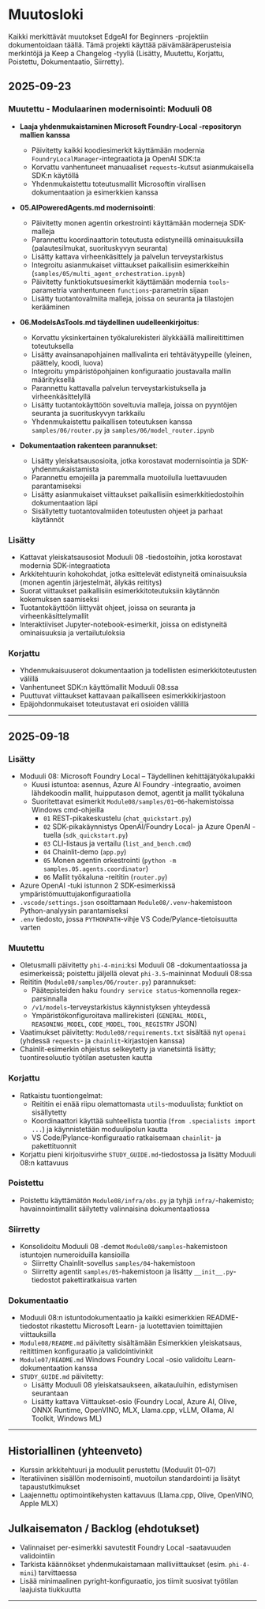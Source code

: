 <!--
CO_OP_TRANSLATOR_METADATA:
{
  "original_hash": "906e890232c6c2e1dac4cccfeb449acd",
  "translation_date": "2025-09-24T23:23:51+00:00",
  "source_file": "CHANGELOG.md",
  "language_code": "fi"
}
-->
# Muutosloki

Kaikki merkittävät muutokset EdgeAI for Beginners -projektiin dokumentoidaan täällä. Tämä projekti käyttää päivämääräperusteisia merkintöjä ja Keep a Changelog -tyyliä (Lisätty, Muutettu, Korjattu, Poistettu, Dokumentaatio, Siirretty).

## 2025-09-23

### Muutettu - Modulaarinen modernisointi: Moduuli 08
- **Laaja yhdenmukaistaminen Microsoft Foundry-Local -repositoryn mallien kanssa**
  - Päivitetty kaikki koodiesimerkit käyttämään modernia `FoundryLocalManager`-integraatiota ja OpenAI SDK:ta
  - Korvattu vanhentuneet manuaaliset `requests`-kutsut asianmukaisella SDK:n käytöllä
  - Yhdenmukaistettu toteutusmallit Microsoftin virallisen dokumentaation ja esimerkkien kanssa

- **05.AIPoweredAgents.md modernisointi**:
  - Päivitetty monen agentin orkestrointi käyttämään moderneja SDK-malleja
  - Parannettu koordinaattorin toteutusta edistyneillä ominaisuuksilla (palautesilmukat, suorituskyvyn seuranta)
  - Lisätty kattava virheenkäsittely ja palvelun terveystarkistus
  - Integroitu asianmukaiset viittaukset paikallisiin esimerkkeihin (`samples/05/multi_agent_orchestration.ipynb`)
  - Päivitetty funktiokutsuesimerkit käyttämään modernia `tools`-parametria vanhentuneen `functions`-parametrin sijaan
  - Lisätty tuotantovalmiita malleja, joissa on seuranta ja tilastojen kerääminen

- **06.ModelsAsTools.md täydellinen uudelleenkirjoitus**:
  - Korvattu yksinkertainen työkalurekisteri älykkäällä mallireitittimen toteutuksella
  - Lisätty avainsanapohjainen mallivalinta eri tehtävätyypeille (yleinen, päättely, koodi, luova)
  - Integroitu ympäristöpohjainen konfiguraatio joustavalla mallin määrityksellä
  - Parannettu kattavalla palvelun terveystarkistuksella ja virheenkäsittelyllä
  - Lisätty tuotantokäyttöön soveltuvia malleja, joissa on pyyntöjen seuranta ja suorituskyvyn tarkkailu
  - Yhdenmukaistettu paikallisen toteutuksen kanssa `samples/06/router.py` ja `samples/06/model_router.ipynb`

- **Dokumentaation rakenteen parannukset**:
  - Lisätty yleiskatsausosioita, jotka korostavat modernisointia ja SDK-yhdenmukaistamista
  - Parannettu emojeilla ja paremmalla muotoilulla luettavuuden parantamiseksi
  - Lisätty asianmukaiset viittaukset paikallisiin esimerkkitiedostoihin dokumentaation läpi
  - Sisällytetty tuotantovalmiiden toteutusten ohjeet ja parhaat käytännöt

### Lisätty
- Kattavat yleiskatsausosiot Moduuli 08 -tiedostoihin, jotka korostavat modernia SDK-integraatiota
- Arkkitehtuurin kohokohdat, jotka esittelevät edistyneitä ominaisuuksia (monen agentin järjestelmät, älykäs reititys)
- Suorat viittaukset paikallisiin esimerkkitoteutuksiin käytännön kokemuksen saamiseksi
- Tuotantokäyttöön liittyvät ohjeet, joissa on seuranta ja virheenkäsittelymallit
- Interaktiiviset Jupyter-notebook-esimerkit, joissa on edistyneitä ominaisuuksia ja vertailutuloksia

### Korjattu
- Yhdenmukaisuuserot dokumentaation ja todellisten esimerkkitoteutusten välillä
- Vanhentuneet SDK:n käyttömallit Moduuli 08:ssa
- Puuttuvat viittaukset kattavaan paikalliseen esimerkkikirjastoon
- Epäjohdonmukaiset toteutustavat eri osioiden välillä

---

## 2025-09-18

### Lisätty
- Moduuli 08: Microsoft Foundry Local – Täydellinen kehittäjätyökalupakki
  - Kuusi istuntoa: asennus, Azure AI Foundry -integraatio, avoimen lähdekoodin mallit, huipputason demot, agentit ja mallit työkaluna
  - Suoritettavat esimerkit `Module08/samples/01`–`06`-hakemistoissa Windows cmd-ohjeilla
    - `01` REST-pikakeskustelu (`chat_quickstart.py`)
    - `02` SDK-pikakäynnistys OpenAI/Foundry Local- ja Azure OpenAI -tuella (`sdk_quickstart.py`)
    - `03` CLI-listaus ja vertailu (`list_and_bench.cmd`)
    - `04` Chainlit-demo (`app.py`)
    - `05` Monen agentin orkestrointi (`python -m samples.05.agents.coordinator`)
    - `06` Mallit työkaluna -reititin (`router.py`)
- Azure OpenAI -tuki istunnon 2 SDK-esimerkissä ympäristömuuttujakonfiguraatiolla
- `.vscode/settings.json` osoittamaan `Module08/.venv`-hakemistoon Python-analyysin parantamiseksi
- `.env` tiedosto, jossa `PYTHONPATH`-vihje VS Code/Pylance-tietoisuutta varten

### Muutettu
- Oletusmalli päivitetty `phi-4-mini`:ksi Moduuli 08 -dokumentaatiossa ja esimerkeissä; poistettu jäljellä olevat `phi-3.5`-maininnat Moduuli 08:ssa
- Reititin (`Module08/samples/06/router.py`) parannukset:
  - Päätepisteiden haku `foundry service status`-komennolla regex-parsinnalla
  - `/v1/models`-terveystarkistus käynnistyksen yhteydessä
  - Ympäristökonfiguroitava mallirekisteri (`GENERAL_MODEL`, `REASONING_MODEL`, `CODE_MODEL`, `TOOL_REGISTRY` JSON)
- Vaatimukset päivitetty: `Module08/requirements.txt` sisältää nyt `openai` (yhdessä `requests`- ja `chainlit`-kirjastojen kanssa)
- Chainlit-esimerkin ohjeistus selkeytetty ja vianetsintä lisätty; tuontiresoluutio työtilan asetusten kautta

### Korjattu
- Ratkaistu tuontiongelmat:
  - Reititin ei enää riipu olemattomasta `utils`-moduulista; funktiot on sisällytetty
  - Koordinaattori käyttää suhteellista tuontia (`from .specialists import ...`) ja käynnistetään moduulipolun kautta
  - VS Code/Pylance-konfiguraatio ratkaisemaan `chainlit`- ja pakettituonnit
- Korjattu pieni kirjoitusvirhe `STUDY_GUIDE.md`-tiedostossa ja lisätty Moduuli 08:n kattavuus

### Poistettu
- Poistettu käyttämätön `Module08/infra/obs.py` ja tyhjä `infra/`-hakemisto; havainnointimallit säilytetty valinnaisina dokumentaatiossa

### Siirretty
- Konsolidoitu Moduuli 08 -demot `Module08/samples`-hakemistoon istuntojen numeroiduilla kansioilla
  - Siirretty Chainlit-sovellus `samples/04`-hakemistoon
  - Siirretty agentit `samples/05`-hakemistoon ja lisätty `__init__.py`-tiedostot pakettiratkaisua varten

### Dokumentaatio
- Moduuli 08:n istuntodokumentaatio ja kaikki esimerkkien README-tiedostot rikastettu Microsoft Learn- ja luotettavien toimittajien viittauksilla
- `Module08/README.md` päivitetty sisältämään Esimerkkien yleiskatsaus, reitittimen konfiguraatio ja validointivinkit
- `Module07/README.md` Windows Foundry Local -osio validoitu Learn-dokumentaation kanssa
- `STUDY_GUIDE.md` päivitetty:
  - Lisätty Moduuli 08 yleiskatsaukseen, aikatauluihin, edistymisen seurantaan
  - Lisätty kattava Viittaukset-osio (Foundry Local, Azure AI, Olive, ONNX Runtime, OpenVINO, MLX, Llama.cpp, vLLM, Ollama, AI Toolkit, Windows ML)

---

## Historiallinen (yhteenveto)
- Kurssin arkkitehtuuri ja moduulit perustettu (Moduulit 01–07)
- Iteratiivinen sisällön modernisointi, muotoilun standardointi ja lisätyt tapaustutkimukset
- Laajennettu optimointikehysten kattavuus (Llama.cpp, Olive, OpenVINO, Apple MLX)

## Julkaisematon / Backlog (ehdotukset)
- Valinnaiset per-esimerkki savutestit Foundry Local -saatavuuden validointiin
- Tarkista käännökset yhdenmukaistamaan malliviittaukset (esim. `phi-4-mini`) tarvittaessa
- Lisää minimaalinen pyright-konfiguraatio, jos tiimit suosivat työtilan laajuista tiukkuutta

---

